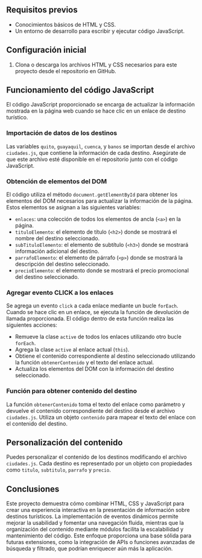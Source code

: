 ## Requisitos previos

- Conocimientos básicos de HTML y CSS.  
- Un entorno de desarrollo para escribir y ejecutar código JavaScript.

## Configuración inicial

1. Clona o descarga los archivos HTML y CSS necesarios para este proyecto desde el repositorio en GitHub.

## Funcionamiento del código JavaScript

El código JavaScript proporcionado se encarga de actualizar la información mostrada en la página web cuando se hace clic en un enlace de destino turístico.

### Importación de datos de los destinos  

Las variables `quito`, `guayaquil`, `cuenca`, y `banos` se importan desde el archivo `ciudades.js`, que contiene la información de cada destino. Asegúrate de que este archivo esté disponible en el repositorio junto con el código JavaScript.

### Obtención de elementos del DOM

El código utiliza el método `document.getElementById` para obtener los elementos del DOM necesarios para actualizar la información de la página. Estos elementos se asignan a las siguientes variables:  

- `enlaces`: una colección de todos los elementos de ancla (`<a>`) en la página.  
- `tituloElemento`: el elemento de título (`<h2>`) donde se mostrará el nombre del destino seleccionado.  
- `subTituloElemento`: el elemento de subtítulo (`<h3>`) donde se mostrará información adicional del destino.  
- `parrafoElemento`: el elemento de párrafo (`<p>`) donde se mostrará la descripción del destino seleccionado.  
- `precioElemento`: el elemento donde se mostrará el precio promocional del destino seleccionado.

### Agregar evento CLICK a los enlaces

Se agrega un evento `click` a cada enlace mediante un bucle `forEach`. Cuando se hace clic en un enlace, se ejecuta la función de devolución de llamada proporcionada. El código dentro de esta función realiza las siguientes acciones:

- Remueve la clase `active` de todos los enlaces utilizando otro bucle `forEach`.  
- Agrega la clase `active` al enlace actual (`this`).  
- Obtiene el contenido correspondiente al destino seleccionado utilizando la función `obtenerContenido` y el texto del enlace actual.  
- Actualiza los elementos del DOM con la información del destino seleccionado.

### Función para obtener contenido del destino

La función `obtenerContenido` toma el texto del enlace como parámetro y devuelve el contenido correspondiente del destino desde el archivo `ciudades.js`. Utiliza un objeto `contenido` para mapear el texto del enlace con el contenido del destino.  

## Personalización del contenido

Puedes personalizar el contenido de los destinos modificando el archivo `ciudades.js`. Cada destino es representado por un objeto con propiedades como `titulo`, `subtitulo`, `parrafo` y `precio`.

## Conclusiones

Este proyecto demuestra cómo combinar HTML, CSS y JavaScript para crear una experiencia interactiva en la presentación de información sobre destinos turísticos. La implementación de eventos dinámicos permite mejorar la usabilidad y fomentar una navegación fluida, mientras que la organización del contenido mediante módulos facilita la escalabilidad y mantenimiento del código. Este enfoque proporciona una base sólida para futuras extensiones, como la integración de APIs o funciones avanzadas de búsqueda y filtrado, que podrían enriquecer aún más la aplicación.
